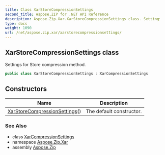 ```yaml
---
title: Class XarStoreCompressionSettings
second_title: Aspose.ZIP for .NET API Reference
description: Aspose.Zip.Xar.XarStoreCompressionSettings class. Settings for Store compression method
type: docs
weight: 1090
url: /net/aspose.zip.xar/xarstorecompressionsettings/
---
```

## XarStoreCompressionSettings class

Settings for Store compression method.

```csharp
public class XarStoreCompressionSettings : XarCompressionSettings
```

## Constructors

| Name | Description |
| --- | --- |
| [XarStoreCompressionSettings](xarstorecompressionsettings/)() | The default constructor. |

### See Also

* class [XarCompressionSettings](../xarcompressionsettings/)
* namespace [Aspose.Zip.Xar](../../aspose.zip.xar/)
* assembly [Aspose.Zip](../../)


